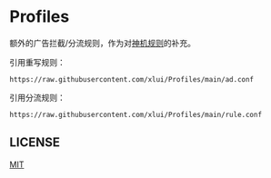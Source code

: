 # Profiles

额外的广告拦截/分流规则，作为对[神机规则](https://github.com/DivineEngine/Profiles/tree/master)的补充。

引用重写规则：

```
https://raw.githubusercontent.com/xlui/Profiles/main/ad.conf
```

引用分流规则：

```
https://raw.githubusercontent.com/xlui/Profiles/main/rule.conf
```

## LICENSE

[MIT](LICENSE)
